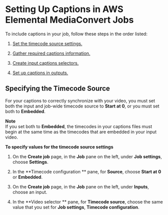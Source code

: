 # Setting Up Captions in AWS Elemental MediaConvert Jobs<a name="including-captions"></a>

To include captions in your job, follow these steps in the order listed:

1. [Set the timecode source settings\.](#set-the-timecode-source-settings)

1. [Gather required captions information\.](gather-required-captions-information.md)

1. [Create input captions selectors\.](create-input-caption-selectors.md)

1. [Set up captions in outputs\.](set-up-captions-in-outputs.md)

## Specifying the Timecode Source<a name="set-the-timecode-source-settings"></a>

For your captions to correctly synchronize with your video, you must set both the input and job\-wide timecode source to **Start at 0**, or you must set both to **Embedded**\.

**Note**  
If you set both to **Embedded**, the timecodes in your captions files must begin at the same time as the timecodes that are embedded in your input video\.

**To specify values for the timecode source settings**

1. On the **Create job** page, in the **Job** pane on the left, under **Job settings**, choose **Settings**\.

1. In the **Timecode configuration ** pane, for **Source**, choose **Start at 0** or **Embedded**\.

1. On the **Create job** page, in the **Job** pane on the left, under **Inputs**, choose an input\.

1. In the **Video selector ** pane, for **Timecode source**, choose the same value that you set for **Job settings**, **Timecode configuration**\.